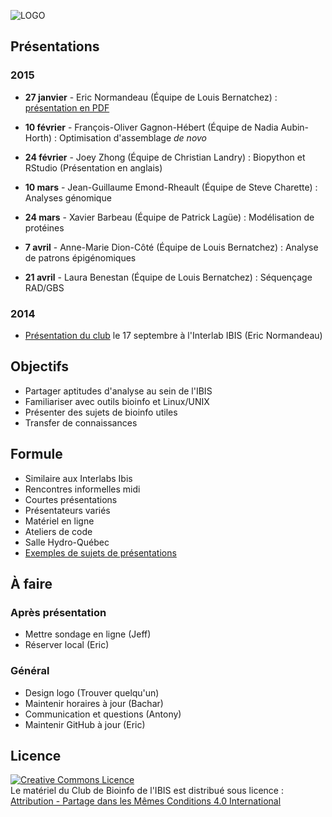 ![LOGO](https://raw.githubusercontent.com/enormandeau/club_bioinfo_ibis/master/00_archive/images/logo_temporaire_club_bioinfo_ibis.png)

## Présentations
### 2015
- **27 janvier** - Eric Normandeau (Équipe de Louis Bernatchez) : [présentation en PDF](./01_presentations/2015-01-27_eric_normandeau_pca_lda_random_forest/presentation.pdf?raw=true)

- **10 février** - François-Oliver Gagnon-Hébert (Équipe de Nadia Aubin-Horth) : Optimisation d'assemblage *de novo*

- **24 février** - Joey Zhong (Équipe de Christian Landry) : Biopython et RStudio (Présentation en anglais)

- **10 mars** - Jean-Guillaume Emond-Rheault (Équipe de Steve Charette) : Analyses génomique

- **24 mars** - Xavier Barbeau (Équipe de Patrick Lagüe) : Modélisation de protéines

- **7 avril** - Anne-Marie Dion-Côté (Équipe de Louis Bernatchez) : Analyse de patrons épigénomiques

- **21 avril** - Laura Benestan (Équipe de Louis Bernatchez) : Séquençage RAD/GBS

### 2014
- [Présentation du club](https://github.com/enormandeau/club_bioinfo_ibis/raw/master/01_presentations/01_presentation_club_interlab_ibis/presentation.pdf) le 17 septembre à l'Interlab IBIS (Eric Normandeau)

## Objectifs
- Partager aptitudes d'analyse au sein de l'IBIS
- Familiariser avec outils bioinfo et Linux/UNIX
- Présenter des sujets de bioinfo utiles
- Transfer de connaissances

## Formule
- Similaire aux Interlabs Ibis
- Rencontres informelles midi
- Courtes présentations
- Présentateurs variés
- Matériel en ligne
- Ateliers de code
- Salle Hydro-Québec
- [Exemples de sujets de présentations](https://github.com/enormandeau/club_bioinfo_ibis/blob/master/01_presentations/idees_pour_presentations.md)

## À faire

### Après présentation
- Mettre sondage en ligne (Jeff)
- Réserver local (Eric)

### Général
- Design logo (Trouver quelqu'un)
- Maintenir horaires à jour (Bachar)
- Communication et questions (Antony)
- Maintenir GitHub à jour (Eric)

## Licence

<a rel="license" href="http://creativecommons.org/licenses/by-sa/4.0/"><img
alt="Creative Commons Licence" style="border-width:0"
src="https://i.creativecommons.org/l/by-sa/4.0/88x31.png" /></a><br/><span
xmlns:dct="http://purl.org/dc/terms/" property="dct:title">Le matériel du Club
de Bioinfo de l'IBIS</span> est distribué sous licence :<a rel="license"
href="http://creativecommons.org/licenses/by-sa/4.0/deed.fr"><br/>Attribution -
Partage dans les Mêmes Conditions 4.0 International<a>

